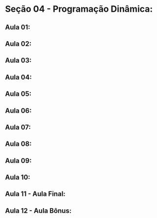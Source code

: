 # Seção 04 - Programação Dinâmica:

## Aula 01:

## Aula 02:

## Aula 03:

## Aula 04:

## Aula 05:

## Aula 06:

## Aula 07:

## Aula 08:

## Aula 09:

## Aula 10:

## Aula 11 - Aula Final:

## Aula 12 - Aula Bônus:

